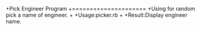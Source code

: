 +Pick Engineer Program
+=====================
+Using for random pick a name of engineer.
+
+Usage:picker.rb
+
+Result:Display engineer name.
